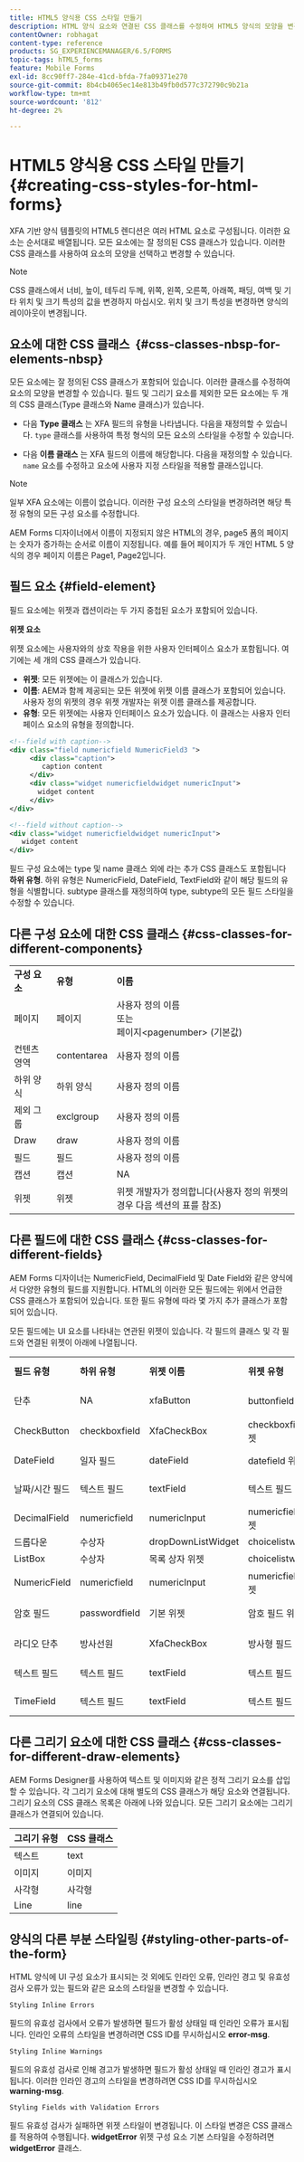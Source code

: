 ```yaml
---
title: HTML5 양식용 CSS 스타일 만들기
description: HTML 양식 요소와 연결된 CSS 클래스를 수정하여 HTML5 양식의 모양을 변경하는 방법에 대해 알아봅니다.
contentOwner: robhagat
content-type: reference
products: SG_EXPERIENCEMANAGER/6.5/FORMS
topic-tags: hTML5_forms
feature: Mobile Forms
exl-id: 8cc90ff7-284e-41cd-bfda-7fa09371e270
source-git-commit: 8b4cb4065ec14e813b49fb0d577c372790c9b21a
workflow-type: tm+mt
source-wordcount: '812'
ht-degree: 2%

---
```


# HTML5 양식용 CSS 스타일 만들기 {#creating-css-styles-for-html-forms}

XFA 기반 양식 템플릿의 HTML5 렌디션은 여러 HTML 요소로 구성됩니다. 이러한 요소는 순서대로 배열됩니다. 모든 요소에는 잘 정의된 CSS 클래스가 있습니다. 이러한 CSS 클래스를 사용하여 요소의 모양을 선택하고 변경할 수 있습니다.

>[!NOTE]
>
>CSS 클래스에서 너비, 높이, 테두리 두께, 위쪽, 왼쪽, 오른쪽, 아래쪽, 패딩, 여백 및 기타 위치 및 크기 특성의 값을 변경하지 마십시오. 위치 및 크기 특성을 변경하면 양식의 레이아웃이 변경됩니다.

## 요소에 대한 CSS 클래스  {#css-classes-nbsp-for-elements-nbsp}

모든 요소에는 잘 정의된 CSS 클래스가 포함되어 있습니다. 이러한 클래스를 수정하여 요소의 모양을 변경할 수 있습니다. 필드 및 그리기 요소를 제외한 모든 요소에는 두 개의 CSS 클래스(Type 클래스와 Name 클래스)가 있습니다.

* 다음 **Type 클래스** 는 XFA 필드의 유형을 나타냅니다. 다음을 재정의할 수 있습니다. `type` 클래스를 사용하여 특정 형식의 모든 요소의 스타일을 수정할 수 있습니다.

* 다음 **이름 클래스** 는 XFA 필드의 이름에 해당합니다. 다음을 재정의할 수 있습니다. `name` 요소를 수정하고 요소에 사용자 지정 스타일을 적용할 클래스입니다.

>[!NOTE]
>
>일부 XFA 요소에는 이름이 없습니다. 이러한 구성 요소의 스타일을 변경하려면 해당 특정 유형의 모든 구성 요소를 수정합니다.

AEM Forms 디자이너에서 이름이 지정되지 않은 HTML의 경우, page5 폼의 페이지는 숫자가 증가하는 순서로 이름이 지정됩니다. 예를 들어 페이지가 두 개인 HTML 5 양식의 경우 페이지 이름은 Page1, Page2입니다.

## 필드 요소 {#field-element}

필드 요소에는 위젯과 캡션이라는 두 가지 중첩된 요소가 포함되어 있습니다.

**위젯 요소**

위젯 요소에는 사용자와의 상호 작용을 위한 사용자 인터페이스 요소가 포함됩니다. 여기에는 세 개의 CSS 클래스가 있습니다.

* **위젯**: 모든 위젯에는 이 클래스가 있습니다.
* **이름**: AEM과 함께 제공되는 모든 위젯에 위젯 이름 클래스가 포함되어 있습니다. 사용자 정의 위젯의 경우 위젯 개발자는 위젯 이름 클래스를 제공합니다.
* **유형**: 모든 위젯에는 사용자 인터페이스 요소가 있습니다. 이 클래스는 사용자 인터페이스 요소의 유형을 정의합니다.

```xml
<!--field with caption-->
<div class="field numericfield NumericField3 ">
     <div class="caption">
        caption content
     </div>
     <div class="widget numericfieldwidget numericInput">
       widget content
     </div>
</div>

<!--field without caption-->
<div class="widget numericfieldwidget numericInput">
   widget content
</div>
```

필드 구성 요소에는 type 및 name 클래스 외에 라는 추가 CSS 클래스도 포함됩니다 **하위 유형**. 하위 유형은 NumericField, DateField, TextField와 같이 해당 필드의 유형을 식별합니다. subtype 클래스를 재정의하여 type, subtype의 모든 필드 스타일을 수정할 수 있습니다.

## 다른 구성 요소에 대한 CSS 클래스 {#css-classes-for-different-components}

<table>
 <tbody>
  <tr>
   <td><strong>구성 요소</strong></td>
   <td><strong>유형</strong></td>
   <td><strong>이름</strong></td>
  </tr>
  <tr>
   <td>페이지</td>
   <td>페이지</td>
   <td>사용자 정의 이름<br /> 또는<br /> 페이지&lt;pagenumber&gt; (기본값)</td>
  </tr>
  <tr>
   <td>컨텐츠 영역</td>
   <td>contentarea</td>
   <td>사용자 정의 이름</td>
  </tr>
  <tr>
   <td>하위 양식</td>
   <td>하위 양식</td>
   <td>사용자 정의 이름</td>
  </tr>
  <tr>
   <td>제외 그룹</td>
   <td>exclgroup</td>
   <td>사용자 정의 이름</td>
  </tr>
  <tr>
   <td>Draw</td>
   <td>draw</td>
   <td>사용자 정의 이름</td>
  </tr>
  <tr>
   <td>필드</td>
   <td>필드</td>
   <td>사용자 정의 이름</td>
  </tr>
  <tr>
   <td>캡션</td>
   <td>캡션</td>
   <td>NA</td>
  </tr>
  <tr>
   <td>위젯</td>
   <td>위젯</td>
   <td>위젯 개발자가 정의합니다(사용자 정의 위젯의 경우 다음 섹션의 표를 참조)</td>
  </tr>
 </tbody>
</table>

## 다른 필드에 대한 CSS 클래스 {#css-classes-for-different-fields}

AEM Forms 디자이너는 NumericField, DecimalField 및 Date Field와 같은 양식에서 다양한 유형의 필드를 지원합니다. HTML의 이러한 모든 필드에는 위에서 언급한 CSS 클래스가 포함되어 있습니다. 또한 필드 유형에 따라 몇 가지 추가 클래스가 포함되어 있습니다.

모든 필드에는 UI 요소를 나타내는 연관된 위젯이 있습니다. 각 필드의 클래스 및 각 필드와 연결된 위젯이 아래에 나열됩니다.

<table>
 <tbody>
  <tr>
   <td><strong>필드 유형</strong></td>
   <td><strong>하위 유형</strong></td>
   <td><strong>위젯 이름</strong></td>
   <td><strong>위젯 유형</strong></td>
   <td><strong>HTML UI 태그</strong></td>
  </tr>
  <tr>
   <td>단추<br type="_moz" /> </td>
   <td>NA</td>
   <td>xfaButton<br type="_moz" /> </td>
   <td>buttonfield위젯<br type="_moz" /> </td>
   <td>입력 유형=단추<br type="_moz" /> </td>
  </tr>
  <tr>
   <td>CheckButton<br type="_moz" /> </td>
   <td>checkboxfield<br /> </td>
   <td>XfaCheckBox<br type="_moz" /> </td>
   <td>checkboxfield위젯<br type="_moz" /> </td>
   <td>입력 유형=checkbox<br type="_moz" /> </td>
  </tr>
  <tr>
   <td>DateField<br type="_moz" /> </td>
   <td>일자 필드<br type="_moz" /> </td>
   <td>dateField<br type="_moz" /> </td>
   <td>datefield 위젯<br type="_moz" /> </td>
   <td>입력 유형=text<br type="_moz" /> </td>
  </tr>
  <tr>
   <td>날짜/시간 필드<br type="_moz" /> </td>
   <td>텍스트 필드<br type="_moz" /> </td>
   <td>textField<br type="_moz" /> </td>
   <td>텍스트 필드 위젯</td>
   <td>입력 유형=text<br type="_moz" /> </td>
  </tr>
  <tr>
   <td>DecimalField<br type="_moz" /> </td>
   <td>numericfield<br type="_moz" /> </td>
   <td>numericInput<br type="_moz" /> </td>
   <td>numericfield위젯<br type="_moz" /> </td>
   <td>입력 유형=text<br type="_moz" /> </td>
  </tr>
  <tr>
   <td>드롭다운<br type="_moz" /> </td>
   <td>수상자<br type="_moz" /> </td>
   <td>dropDownListWidget<br type="_moz" /> </td>
   <td>choicelistwidget<br type="_moz" /> </td>
   <td>선택</td>
  </tr>
  <tr>
   <td>ListBox<br type="_moz" /> </td>
   <td>수상자<br type="_moz" /> </td>
   <td>목록 상자 위젯<br type="_moz" /> </td>
   <td>choicelistwidget<br type="_moz" /> </td>
   <td>ol</td>
  </tr>
  <tr>
   <td>NumericField<br type="_moz" /> </td>
   <td>numericfield<br type="_moz" /> </td>
   <td>numericInput<br type="_moz" /> </td>
   <td>numericfield위젯<br type="_moz" /> </td>
   <td>입력 유형=text<br type="_moz" /> </td>
  </tr>
  <tr>
   <td>암호 필드<br type="_moz" /> </td>
   <td>passwordfield<br type="_moz" /> </td>
   <td>기본 위젯<br type="_moz" /> </td>
   <td>암호 필드 위젯<br type="_moz" /> </td>
   <td>입력 유형=암호<br type="_moz" /> </td>
  </tr>
  <tr>
   <td>라디오 단추<br type="_moz" /> </td>
   <td>방사선원<br type="_moz" /> </td>
   <td>XfaCheckBox<br type="_moz" /> </td>
   <td>방사형 필드 위젯<br type="_moz" /> </td>
   <td>입력 유형=라디오<br type="_moz" /> </td>
  </tr>
  <tr>
   <td>텍스트 필드<br type="_moz" /> </td>
   <td>텍스트 필드<br type="_moz" /> </td>
   <td>textField<br type="_moz" /> </td>
   <td>텍스트 필드 위젯<br type="_moz" /> </td>
   <td>입력 유형=text<br type="_moz" /> </td>
  </tr>
  <tr>
   <td>TimeField<br type="_moz" /> </td>
   <td>텍스트 필드<br type="_moz" /> </td>
   <td>textField<br type="_moz" /> </td>
   <td>텍스트 필드 위젯<br type="_moz" /> </td>
   <td>입력 유형=text<br type="_moz" /> </td>
  </tr>
 </tbody>
</table>

## 다른 그리기 요소에 대한 CSS 클래스 {#css-classes-for-different-draw-elements}

AEM Forms Designer를 사용하여 텍스트 및 이미지와 같은 정적 그리기 요소를 삽입할 수 있습니다. 각 그리기 요소에 대해 별도의 CSS 클래스가 해당 요소와 연결됩니다. 그리기 요소의 CSS 클래스 목록은 아래에 나와 있습니다. 모든 그리기 요소에는 그리기 클래스가 연결되어 있습니다.

| **그리기 유형** | **CSS 클래스** |
|---|---|
| 텍스트 | text |
| 이미지 | 이미지 |
| 사각형 | 사각형 |
| Line | line |

## 양식의 다른 부분 스타일링 {#styling-other-parts-of-the-form}

HTML 양식에 UI 구성 요소가 표시되는 것 외에도 인라인 오류, 인라인 경고 및 유효성 검사 오류가 있는 필드와 같은 요소의 스타일을 변경할 수 있습니다.

`Styling Inline Errors`

필드의 유효성 검사에서 오류가 발생하면 필드가 활성 상태일 때 인라인 오류가 표시됩니다. 인라인 오류의 스타일을 변경하려면 CSS ID를 무시하십시오 **error-msg**.

`Styling Inline Warnings`

필드의 유효성 검사로 인해 경고가 발생하면 필드가 활성 상태일 때 인라인 경고가 표시됩니다. 이러한 인라인 경고의 스타일을 변경하려면 CSS ID를 무시하십시오 **warning-msg**.

`Styling Fields with Validation Errors`

필드 유효성 검사가 실패하면 위젯 스타일이 변경됩니다. 이 스타일 변경은 CSS 클래스를 적용하여 수행됩니다. **widgetError** 위젯 구성 요소 기본 스타일을 수정하려면 **widgetError** 클래스.

